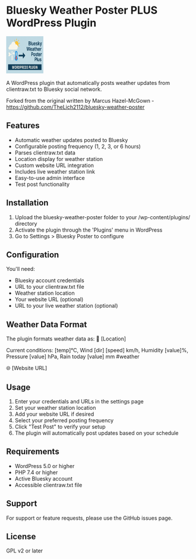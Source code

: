 # Bluesky Weather Poster PLUS WordPress Plugin

<img src="/bwpp.png" alt="Bluesky Weather Poster PLUS WordPress Plugin logo" style="height: 100px; width:100px;"/>

A WordPress plugin that automatically posts weather updates from clientraw.txt to Bluesky social network. 

Forked from the original written by Marcus Hazel-McGown - https://github.com/TheLich2112/bluesky-weather-poster

## Features

* Automatic weather updates posted to Bluesky
* Configurable posting frequency (1, 2, 3, or 6 hours)
* Parses clientraw.txt data
* Location display for weather station
* Custom website URL integration
* Includes live weather station link
* Easy-to-use admin interface
* Test post functionality

## Installation

1. Upload the bluesky-weather-poster folder to your /wp-content/plugins/ directory
2. Activate the plugin through the 'Plugins' menu in WordPress
3. Go to Settings > Bluesky Poster to configure

## Configuration

You'll need:
* Bluesky account credentials
* URL to your clientraw.txt file
* Weather station location
* Your website URL (optional)
* URL to your live weather station (optional)

## Weather Data Format

The plugin formats weather data as:
📍 [Location]

Current conditions: [temp]°C, Wind [dir] [speed] km/h, Humidity [value]%, Pressure [value] hPa, Rain today [value] mm #weather

🌐 [Website URL]

## Usage

1. Enter your credentials and URLs in the settings page
2. Set your weather station location
3. Add your website URL if desired
4. Select your preferred posting frequency
5. Click "Test Post" to verify your setup
6. The plugin will automatically post updates based on your schedule

## Requirements

* WordPress 5.0 or higher
* PHP 7.4 or higher
* Active Bluesky account
* Accessible clientraw.txt file

## Support

For support or feature requests, please use the GitHub issues page.

## License

GPL v2 or later
